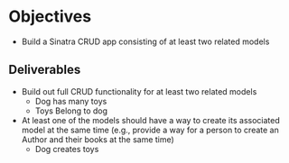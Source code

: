 # Objectives
- Build a Sinatra CRUD app consisting of at least two related models

## Deliverables

- Build out full CRUD functionality for at least two related models
    * Dog has many toys
    *  Toys Belong to dog 
- At least one of the models should have a way to create its associated model at the same time (e.g., provide a way for a person to create an Author and their books at the same time)
    * Dog creates toys